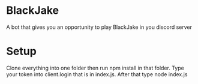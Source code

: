 # BlackJake
A bot that gives you an opportunity to play BlackJake in you discord server

# Setup
Clone everything into one folder then run npm install in that folder.
Type your token into client.login that is in index.js.
After that type node index.js
